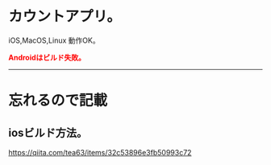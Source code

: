 # カウントアプリ。
iOS,MacOS,Linux 動作OK。

<font color="Red">**Androidはビルド失敗。**</font>

---
# 忘れるので記載
## iosビルド方法。
https://qiita.com/tea63/items/32c53896e3fb50993c72



